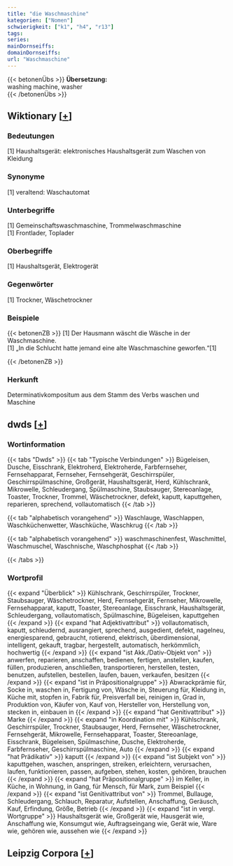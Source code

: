 ```yaml
---
title: "die Waschmaschine"
kategorien: ["Nomen"]
schwierigkeit: ["k1", "h4", "r13"]
tags:
series:
mainDornseiffs:
domainDornseiffs:
url: "Waschmaschine"
---
```


{{< betonenÜbs >}}
**Übersetzung:**  
washing machine, washer  
{{< /betonenÜbs >}}

## Wiktionary [[+](https://de.wiktionary.org/wiki/Waschmaschine)]

### Bedeutungen
[1] Haushaltsgerät: elektronisches Haushaltsgerät zum Waschen von Kleidung  

### Synonyme
[1] veraltend: Waschautomat  

### Unterbegriffe
[1] Gemeinschaftswaschmaschine, Trommelwaschmaschine  
[1] Frontlader, Toplader  

### Oberbegriffe
[1] Haushaltsgerät, Elektrogerät  

### Gegenwörter
[1] Trockner, Wäschetrockner  

### Beispiele
{{< betonenZB >}}
[1] Der Hausmann wäscht die Wäsche in der Waschmaschine.  
[1] „In die Schlucht hatte jemand eine alte Waschmaschine geworfen.“[1]  

{{< /betonenZB >}}
### Herkunft
Determinativkompositum aus dem Stamm des Verbs waschen und Maschine  



## dwds [[+](https://www.dwds.de/wb/Waschmaschine)]

### Wortinformation
{{< tabs "Dwds" >}}
{{< tab "Typische Verbindungen" >}}
Bügeleisen, Dusche, Eisschrank, Elektroherd, Elektroherde, Farbfernseher, Fernsehapparat, Fernseher, Fernsehgerät, Geschirrspüler, Geschirrspülmaschine, Großgerät, Haushaltsgerät, Herd, Kühlschrank, Mikrowelle, Schleudergang, Spülmaschine, Staubsauger, Stereoanlage, Toaster, Trockner, Trommel, Wäschetrockner, defekt, kaputt, kaputtgehen, reparieren, sprechend, vollautomatisch
{{< /tab >}}

{{< tab "alphabetisch vorangehend" >}}
Waschlauge, Waschlappen, Waschküchenwetter, Waschküche, Waschkrug
{{< /tab >}}

{{< tab "alphabetisch vorangehend" >}}
waschmaschinenfest, Waschmittel, Waschmuschel, Waschnische, Waschphosphat
{{< /tab >}}

{{< /tabs >}}

### Wortprofil
{{< expand "Überblick" >}} Kühlschrank, Geschirrspüler, Trockner, Staubsauger, Wäschetrockner, Herd, Fernsehgerät, Fernseher, Mikrowelle, Fernsehapparat, kaputt, Toaster, Stereoanlage, Eisschrank, Haushaltsgerät, Schleudergang, vollautomatisch, Spülmaschine, Bügeleisen, kaputtgehen {{< /expand >}}
{{< expand "hat Adjektivattribut" >}} vollautomatisch, kaputt, schleudernd, ausrangiert, sprechend, ausgedient, defekt, nagelneu, energiesparend, gebraucht, rotierend, elektrisch, überdimensional, intelligent, gekauft, tragbar, hergestellt, automatisch, herkömmlich, hochwertig {{< /expand >}}
{{< expand "ist Akk./Dativ-Objekt von" >}} anwerfen, reparieren, anschaffen, bedienen, fertigen, anstellen, kaufen, füllen, produzieren, anschließen, transportieren, herstellen, testen, benutzen, aufstellen, bestellen, laufen, bauen, verkaufen, besitzen {{< /expand >}}
{{< expand "ist in Präpositionalgruppe" >}} Abwrackprämie für, Socke in, waschen in, Fertigung von, Wäsche in, Steuerung für, Kleidung in, Küche mit, stopfen in, Fabrik für, Preisverfall bei, reinigen in, Grad in, Produktion von, Käufer von, Kauf von, Hersteller von, Herstellung von, stecken in, einbauen in {{< /expand >}}
{{< expand "hat Genitivattribut" >}} Marke {{< /expand >}}
{{< expand "in Koordination mit" >}} Kühlschrank, Geschirrspüler, Trockner, Staubsauger, Herd, Fernseher, Wäschetrockner, Fernsehgerät, Mikrowelle, Fernsehapparat, Toaster, Stereoanlage, Eisschrank, Bügeleisen, Spülmaschine, Dusche, Elektroherde, Farbfernseher, Geschirrspülmaschine, Auto {{< /expand >}}
{{< expand "hat Prädikativ" >}} kaputt {{< /expand >}}
{{< expand "ist Subjekt von" >}} kaputtgehen, waschen, anspringen, streiken, erleichtern, verursachen, laufen, funktionieren, passen, aufgeben, stehen, kosten, gehören, brauchen {{< /expand >}}
{{< expand "hat Präpositionalgruppe" >}} im Keller, in Küche, in Wohnung, in Gang, für Mensch, für Mark, zum Beispiel {{< /expand >}}
{{< expand "ist Genitivattribut von" >}} Trommel, Bullauge, Schleudergang, Schlauch, Reparatur, Aufstellen, Anschaffung, Geräusch, Kauf, Erfindung, Größe, Betrieb {{< /expand >}}
{{< expand "ist in vergl. Wortgruppe" >}} Haushaltsgerät wie, Großgerät wie, Hausgerät wie, Anschaffung wie, Konsumgut wie, Auftragseingang wie, Gerät wie, Ware wie, gehören wie, aussehen wie {{< /expand >}}

## Leipzig Corpora [[+](https://corpora.uni-leipzig.de/en/res?word=Waschmaschine&corpusId=deu_newscrawl-public_2018)]


